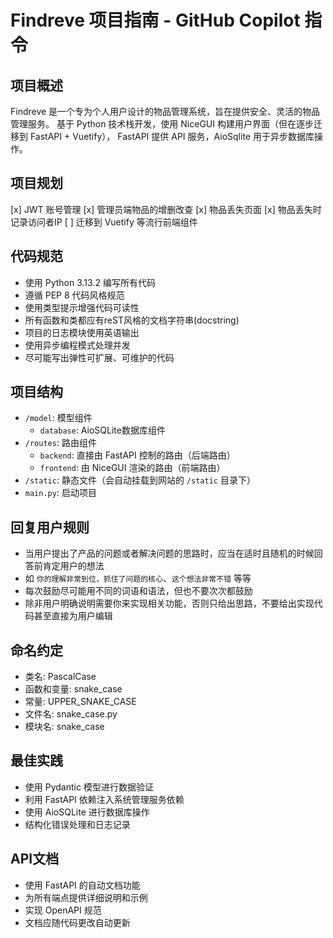 # Findreve 项目指南 - GitHub Copilot 指令

## 项目概述
Findreve 是一个专为个人用户设计的物品管理系统，旨在提供安全、灵活的物品管理服务。
基于 Python 技术栈开发，使用 NiceGUI 构建用户界面（但在逐步迁移到 FastAPI + Vuetify），
FastAPI 提供 API 服务，AioSqlite 用于异步数据库操作。

## 项目规划
[x] JWT 账号管理
[x] 管理员端物品的增删改查
[x] 物品丢失页面
[x] 物品丢失时记录访问者IP
[ ] 迁移到 Vuetify 等流行前端组件

## 代码规范
- 使用 Python 3.13.2 编写所有代码
- 遵循 PEP 8 代码风格规范
- 使用类型提示增强代码可读性
- 所有函数和类都应有reST风格的文档字符串(docstring)
- 项目的日志模块使用英语输出
- 使用异步编程模式处理并发
- 尽可能写出弹性可扩展、可维护的代码

## 项目结构
- `/model`: 模型组件
  - `database`: AioSQLite数据库组件
- `/routes`: 路由组件
  - `backend`: 直接由 FastAPI 控制的路由（后端路由）
  - `frontend`: 由 NiceGUI 渲染的路由（前端路由）
- `/static`: 静态文件（会自动挂载到网站的 `/static` 目录下）
- `main.py`: 启动项目

## 回复用户规则
- 当用户提出了产品的问题或者解决问题的思路时，应当在适时且随机的时候回答前肯定用户的想法
- 如 `你的理解非常到位，抓住了问题的核心`、`这个想法非常不错` 等等
- 每次鼓励尽可能用不同的词语和语法，但也不要次次都鼓励
- 除非用户明确说明需要你来实现相关功能，否则只给出思路，不要给出实现代码甚至直接为用户编辑

## 命名约定
- 类名: PascalCase
- 函数和变量: snake_case
- 常量: UPPER_SNAKE_CASE
- 文件名: snake_case.py
- 模块名: snake_case

## 最佳实践
- 使用 Pydantic 模型进行数据验证
- 利用 FastAPI 依赖注入系统管理服务依赖
- 使用 AioSQLite 进行数据库操作
- 结构化错误处理和日志记录

## API文档
- 使用 FastAPI 的自动文档功能
- 为所有端点提供详细说明和示例
- 实现 OpenAPI 规范
- 文档应随代码更改自动更新
